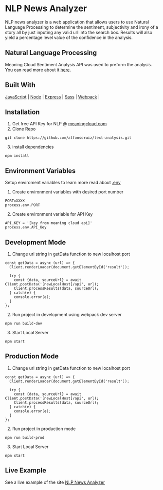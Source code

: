 # NLP News Analyzer
NLP news analyzer is a web application that allows users to use Natural Language Processing to determine the sentiment, subjectivity and irony of a story all by just inputing any valid url into the search box. Results will also yield a percentage level value of the confidence in the analysis.

## Natural Language Processing
Meaning Cloud Sentiment Analysis API was used to preform the analysis. You can read more about it [here](https://www.meaningcloud.com). 

## Built With
[JavaScript](https://developer.mozilla.org/en-US/docs/Web/JavaScript/Language_Resources) |
[Node](https://nodejs.org/en/) |
[Express](https://expressjs.com) |
[Sass](https://sass-lang.com) |
[Webpack](https://webpack.js.org) |

## Installation
1. Get free API Key for NLP @ [meaningcloud.com](https://www.meaningcloud.com)
2. Clone Repo
```
git clone https://github.com/alfonsoruiz/text-analysis.git
```
3. install dependencies
```
npm install
```

## Environment Variables
Setup enviroment variables to learn more read about [.env](https://www.npmjs.com/package/dotenv)

1. Create environment variables with desired port number
```
PORT=XXXX
process.env.PORT
```
2. Create environment variable for API Key
```
API_KEY = '[key from meaning cloud api]'
process.env.API_Key
```

## Development Mode

1. Change url string in getData function to new localhost port
```
const getData = async (url) => {
  Client.renderLoader(document.getElementById('result'));

  try {
    const {data, sourceUrl} = await Client.postData('[newLocalHost]/api', url);
    Client.processResults(data, sourceUrl);
  } catch(e) {
    console.error(e);
  }
};
```
2. Run project in development using webpack dev server
```
npm run build-dev
```
3. Start Local Server
```
npm start
```

## Production Mode

1. Change url string in getData function to new localhost port
```
const getData = async (url) => {
  Client.renderLoader(document.getElementById('result'));

  try {
    const {data, sourceUrl} = await Client.postData('[newLocalHost]/api', url);
    Client.processResults(data, sourceUrl);
  } catch(e) {
    console.error(e);
  }
};
```

2. Run project in production mode
```
npm run build-prod
```
3. Start Local Server
```
npm start
```

## Live Example
See a live example of the site [NLP News Analyzer](https://nlp-news-analyzer.herokuapp.com)